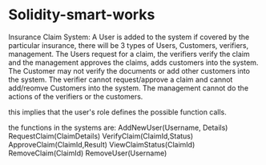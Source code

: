 # Solidity-smart-works
Insurance Claim System:
A User is added to the system if covered by the particular insurance,
there will be 3 types of Users, Customers, verifiers, management.
The Users request for a claim, the verifiers verify the claim and the management
approves the claims, adds customers into the system.
The Customer may not verify the documents or add other customers into the system.
The verifier cannot request/approve a claim and cannot add/reomve Customers into the system.
The management cannot do the actions of the verifiers or the customers.

this implies that the user's role defines the possible function calls.

the functions in the systems are:
AddNewUser(Username, Details)
RequestClaim(ClaimDetails)
VerifyClaim(ClaimId,Status)
ApproveClaim(ClaimId,Result)
ViewClaimStatus(ClaimId)
RemoveClaim(ClaimId)
RemoveUser(Username)
